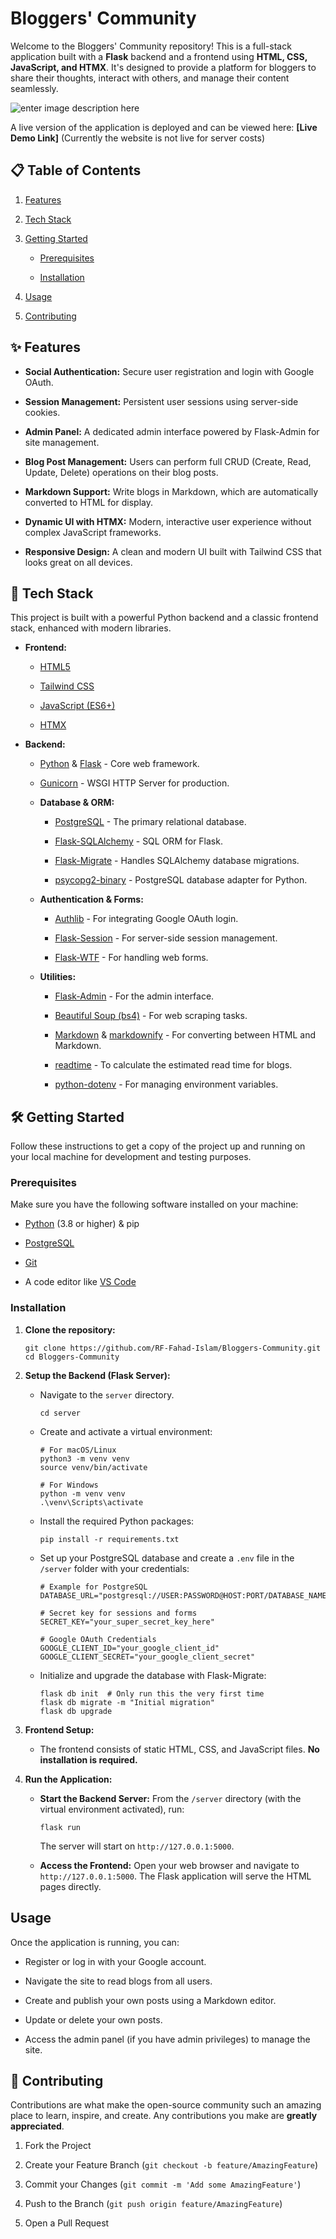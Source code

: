 
Bloggers' Community
===================

Welcome to the Bloggers' Community repository! This is a full-stack application built with a **Flask** backend and a frontend using **HTML, CSS, JavaScript, and HTMX**. It's designed to provide a platform for bloggers to share their thoughts, interact with others, and manage their content seamlessly. 


![enter image description here](https://cdn.hashnode.com/res/hashnode/image/upload/v1673443377427/fd39c44f-8cfc-4620-b74f-0d5e564a67b0.jpeg?w=1600&h=840&fit=crop&crop=entropy&auto=compress,format&format=webp)

A live version of the application is deployed and can be viewed here: **[Live Demo Link]** (Currently the website is not live for server costs)

📋 Table of Contents
--------------------

1.  [Features](https://www.google.com/search?q=%23-features "null")

2.  [Tech Stack](https://www.google.com/search?q=%23-tech-stack "null")

3.  [Getting Started](https://www.google.com/search?q=%23-getting-started "null")

    -   [Prerequisites](https://www.google.com/search?q=%23prerequisites "null")

    -   [Installation](https://www.google.com/search?q=%23installation "null")

4.  [Usage](https://www.google.com/search?q=%23-usage "null")

5.  [Contributing](https://www.google.com/search?q=%23-contributing "null")


✨ Features
----------

-   **Social Authentication:** Secure user registration and login with Google OAuth.

-   **Session Management:** Persistent user sessions using server-side cookies.

-   **Admin Panel:** A dedicated admin interface powered by Flask-Admin for site management.

-   **Blog Post Management:** Users can perform full CRUD (Create, Read, Update, Delete) operations on their blog posts.

-   **Markdown Support:** Write blogs in Markdown, which are automatically converted to HTML for display.

-   **Dynamic UI with HTMX:** Modern, interactive user experience without complex JavaScript frameworks.

-   **Responsive Design:** A clean and modern UI built with Tailwind CSS that looks great on all devices.

🚀 Tech Stack
-------------

This project is built with a powerful Python backend and a classic frontend stack, enhanced with modern libraries.

-   **Frontend:**

    -   [HTML5](https://developer.mozilla.org/en-US/docs/Web/Guide/HTML/HTML5 "null")

    -   [Tailwind CSS](https://tailwindcss.com/ "null")

    -   [JavaScript (ES6+)](https://developer.mozilla.org/en-US/docs/Web/JavaScript "null")

    -   [HTMX](https://htmx.org/ "null")

-   **Backend:**

    -   [Python](https://www.python.org/ "null") & [Flask](https://flask.palletsprojects.com/ "null") - Core web framework.

    -   [Gunicorn](https://gunicorn.org/ "null") - WSGI HTTP Server for production.

    -   **Database & ORM:**

        -   [PostgreSQL](https://www.postgresql.org/ "null") - The primary relational database.

        -   [Flask-SQLAlchemy](https://flask-sqlalchemy.palletsprojects.com/ "null") - SQL ORM for Flask.

        -   [Flask-Migrate](https://flask-migrate.readthedocs.io/ "null") - Handles SQLAlchemy database migrations.

        -   [psycopg2-binary](https://pypi.org/project/psycopg2-binary/ "null") - PostgreSQL database adapter for Python.

    -   **Authentication & Forms:**

        -   [Authlib](https://authlib.org/ "null") - For integrating Google OAuth login.

        -   [Flask-Session](https://www.google.com/search?q=https://pythonhosted.org/Flask-Session/ "null") - For server-side session management.

        -   [Flask-WTF](https://flask-wtf.readthedocs.io/ "null") - For handling web forms.

    -   **Utilities:**

        -   [Flask-Admin](https://flask-admin.readthedocs.io/ "null") - For the admin interface.

        -   [Beautiful Soup (bs4)](https://www.crummy.com/software/BeautifulSoup/ "null") - For web scraping tasks.

        -   [Markdown](https://pypi.org/project/Markdown/ "null") & [markdownify](https://pypi.org/project/markdownify/ "null") - For converting between HTML and Markdown.

        -   [readtime](https://pypi.org/project/readtime/ "null") - To calculate the estimated read time for blogs.

        -   [python-dotenv](https://pypi.org/project/python-dotenv/ "null") - For managing environment variables.

🛠️ Getting Started
-------------------

Follow these instructions to get a copy of the project up and running on your local machine for development and testing purposes.

### Prerequisites

Make sure you have the following software installed on your machine:

-   [Python](https://www.python.org/downloads/ "null") (3.8 or higher) & pip

-   [PostgreSQL](https://www.postgresql.org/download/ "null")

-   [Git](https://git-scm.com/downloads "null")

-   A code editor like [VS Code](https://code.visualstudio.com/ "null")

### Installation

1.  **Clone the repository:**

    ```
    git clone https://github.com/RF-Fahad-Islam/Bloggers-Community.git
    cd Bloggers-Community

    ```

2.  **Setup the Backend (Flask Server):**

    -   Navigate to the `server` directory.

        ```
        cd server

        ```

    -   Create and activate a virtual environment:

        ```
        # For macOS/Linux
        python3 -m venv venv
        source venv/bin/activate

        # For Windows
        python -m venv venv
        .\venv\Scripts\activate

        ```

    -   Install the required Python packages:

        ```
        pip install -r requirements.txt

        ```

    -   Set up your PostgreSQL database and create a `.env` file in the `/server` folder with your credentials:

        ```
        # Example for PostgreSQL
        DATABASE_URL="postgresql://USER:PASSWORD@HOST:PORT/DATABASE_NAME"

        # Secret key for sessions and forms
        SECRET_KEY="your_super_secret_key_here"

        # Google OAuth Credentials
        GOOGLE_CLIENT_ID="your_google_client_id"
        GOOGLE_CLIENT_SECRET="your_google_client_secret"

        ```

    -   Initialize and upgrade the database with Flask-Migrate:

        ```
        flask db init  # Only run this the very first time
        flask db migrate -m "Initial migration"
        flask db upgrade

        ```

3.  **Frontend Setup:**

    -   The frontend consists of static HTML, CSS, and JavaScript files. **No installation is required.**

4.  **Run the Application:**

    -   **Start the Backend Server:** From the `/server` directory (with the virtual environment activated), run:

        ```
        flask run

        ```

        The server will start on `http://127.0.0.1:5000`.

    -   **Access the Frontend:** Open your web browser and navigate to `http://127.0.0.1:5000`. The Flask application will serve the HTML pages directly.

Usage
-----

Once the application is running, you can:

-   Register or log in with your Google account.

-   Navigate the site to read blogs from all users.

-   Create and publish your own posts using a Markdown editor.

-   Update or delete your own posts.

-   Access the admin panel (if you have admin privileges) to manage the site.

🤝 Contributing
---------------

Contributions are what make the open-source community such an amazing place to learn, inspire, and create. Any contributions you make are **greatly appreciated**.

1.  Fork the Project

2.  Create your Feature Branch (`git checkout -b feature/AmazingFeature`)

3.  Commit your Changes (`git commit -m 'Add some AmazingFeature'`)

4.  Push to the Branch (`git push origin feature/AmazingFeature`)

5.  Open a Pull Request

